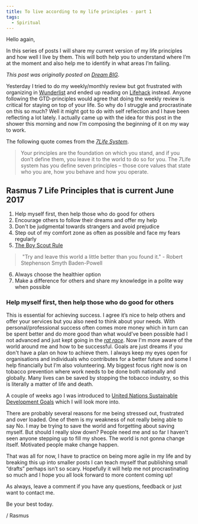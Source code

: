 ```yaml
---
title: To live according to my life principles - part 1
tags:
  - Spiritual
---
```


Hello again,

In this series of posts I will share my current version of my life principles and how well I live by them. This will both help you to understand where I’m at the moment and also help me to identify in what areas I’m failing.

<!--more-->

*This post was originally posted on [Dream BIG](https://rasmus-nordling.netlify.app/personal-development/spiritual/2017/06/05/life-principles-part-1/)*.

Yesterday I tried to do my weekly/monthly review but got frustrated with organizing in [Wunderlist](https://www.projectmanager.com/blog/what-happened-to-wunderlist-5-alternatives) and ended up reading on [Lifehack](https://lifehack.org) instead.
Anyone following the GTD-principles would agree that doing the weekly review is critical for staying on top of your life. So why do I struggle and procrastinate on this so much?
Well it might got to do with self reflection and I have been reflecting a lot lately. I actually came up with the idea for this post in the shower this morning and now I’m composing the beginning of it on my way to work.

The following quote comes from the *[7Life System](https://highexistence.com/7life-system-the-simple-structure-that-will-change-your-life/)*.
> Your principles are the foundation on which you stand, and if you don’t define them, you leave it to the world to do so for you. The 7Life system has you define seven principles – those core values that state who you are, how you behave and how you operate.

## Rasmus 7 Life Principles that is current June 2017

1. Help myself first, then help those who do good for others
2. Encourage others to follow their dreams and offer my help
3. Don't be judgmental towards strangers and avoid prejudice
4. Step out of my comfort zone as often as possible and face my fears regularly
5. [The Boy Scout Rule](https://97-things-every-x-should-know.gitbooks.io/97-things-every-programmer-should-know/content/en/thing_08/index.html)
> "Try and leave this world a little better than you found it." - Robert Stephenson Smyth Baden-Powell
6. Always choose the healthier option
7. Make a difference for others and share my knowledge in a polite way when possible

### Help myself first, then help those who do good for others

This is essential for achieving success. I agree it’s nice to help others and offer your services but you also need to think about your needs.
With personal/professional success often comes more money which in turn can be spent better and do more good than what would’ve been possible had I not advanced and just kept going in the [*rat race*](https://en.wikipedia.org/wiki/Rat_race). Now I'm more aware of the world around me and how to be successful. Goals are just dreams if you don't have a plan on how to achieve them.
I always keep my eyes open for organisations and individuals who contributes for a better future and some I help financially but I’m also volunteering.
My biggest focus right now is on tobacco prevention where work needs to be done both nationally and globally. Many lives can be saved by stopping the tobacco industry, so this is literally a matter of life and death.

A couple of weeks ago I was introduced to [United Nations Sustainable Development Goals](https://www.globalgoals.org) which I will look more into.

There are probably several reasons for me being stressed out, frustrated and over loaded. One of them is my weakness of not really being able to say No. I may be trying to save the world and forgetting about saving myself. But should I really slow down? People need me and so far I haven't seen anyone stepping up to fill my shoes. The world is not gonna change itself. Motivated people make change happen.

That was all for now, I have to practice on being more agile in my life and by breaking this up into smaller posts I can teach myself that publishing small “drafts” perhaps isn’t so scary.
Hopefully it will help me not procrastinating so much and I hope you all look forward to more content coming up!

As always, leave a comment if you have any questions, feedback or just want to contact me.

Be your best today.

/ Rasmus
